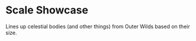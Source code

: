 # Scale Showcase

Lines up celestial bodies (and other things) from Outer Wilds based on their size. 
